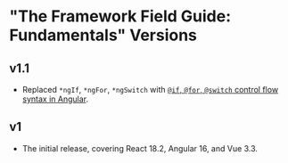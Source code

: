# "The Framework Field Guide: Fundamentals" Versions

## v1.1

- Replaced `*ngIf`, `*ngFor`, `*ngSwitch` with [`@if`, `@for`, `@switch` control flow syntax in Angular](https://angular.dev/guide/templates/control-flow).

## v1

- The initial release, covering React 18.2, Angular 16, and Vue 3.3.
